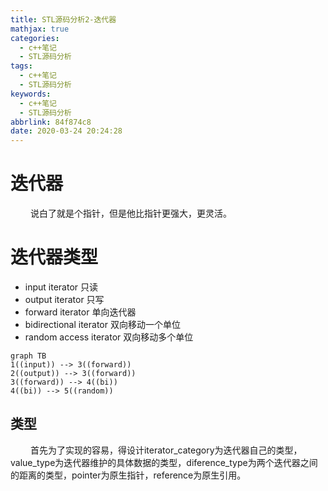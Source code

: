```yaml
---
title: STL源码分析2-迭代器
mathjax: true
categories:
  - c++笔记
  - STL源码分析
tags:
  - c++笔记
  - STL源码分析
keywords:
  - c++笔记
  - STL源码分析
abbrlink: 84f874c8
date: 2020-03-24 20:24:28
---
```


# 迭代器
&emsp;&emsp; 说白了就是个指针，但是他比指针更强大，更灵活。

# 迭代器类型
- input iterator 只读
- output iterator 只写
- forward iterator 单向迭代器
- bidirectional iterator 双向移动一个单位
- random access iterator 双向移动多个单位

```mermaid
graph TB
1((input)) --> 3((forward))
2((output)) --> 3((forward))
3((forward)) --> 4((bi))
4((bi)) --> 5((random))
```


## 类型
&emsp;&emsp; 首先为了实现的容易，得设计iterator_category为迭代器自己的类型，value_type为迭代器维护的具体数据的类型，diference_type为两个迭代器之间的距离的类型，pointer为原生指针，reference为原生引用。


